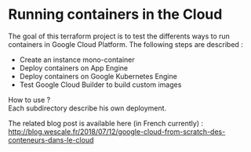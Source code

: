 # Running containers in the Cloud

The goal of this terraform project is to test the differents ways to run containers in Google Cloud Platform. The following steps are described :
- Create an instance mono-container
- Deploy containers on App Engine
- Deploy containers on Google Kubernetes Engine
- Test Google Cloud Builder to build custom images

How to use ?  
Each subdirectory describe his own deployment.

The related blog post is available here (in French currently) : http://blog.wescale.fr/2018/07/12/google-cloud-from-scratch-des-conteneurs-dans-le-cloud
